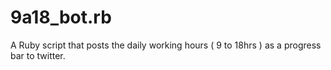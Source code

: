 # 9a18_bot.rb

A Ruby script that posts the daily working hours ( 9 to 18hrs ) as a progress bar to twitter.
